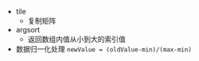 + tile
  - 复制矩阵
+  argsort
    + 返回数组内值从小到大的索引值  
+ 数据归一化处理
    ``newValue = (oldValue-min)/(max-min)``


